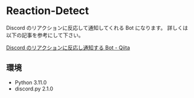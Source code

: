 # Reaction-Detect

Discord のリアクションに反応して通知してくれる Bot になります。
詳しくは以下の記事を参考にして下さい。

[Discord のリアクションに反応し通知する Bot - Qiita](https://qiita.com/Pumila/items/cf447c24538e13994a38)

## 環境

- Python 3.11.0
- discord.py 2.1.0
